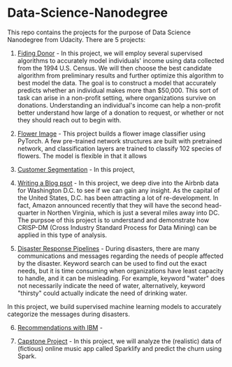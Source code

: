 # Data-Science-Nanodegree

This repo contains the projects for the purpose of Data Science Nanodegree from Udacity. There are 5 projects:

1. [Fiding Donor](/PredictBikeSharing/README.md) - In this project, we will employ several supervised algorithms to accurately model individuals' income using data collected from the 1994 U.S. Census. We will then choose the best candidate algorithm from preliminary results and further optimize this algorithm to best model the data. The goal is to construct a model that accurately predicts whether an individual makes more than $50,000. This sort of task can arise in a non-profit setting, where organizations survive on donations. Understanding an individual's income can help a non-profit better understand how large of a donation to request, or whether or not they should reach out to begin with.

2. [Flower Image](/DogBreedClassifier/README.md) - This project builds a flower image classifier using PyTorch. A few pre-trained network structures are built with pretrained network, and classification layers are trained to classify 102 species of flowers. The model is flexible in that it allows 

3. [Customer Segmentation](/GenerateTVScript/README.md) - In this project, 

4. [Writing a Blog psot](/GenerateFace/README.md) - In this project, we deep dive into the Airbnb data for Washington D.C. to see if we can gain any insight. As the capital of the United States, D.C. has been attracting a lot of re-development. In fact, Amazon announced recently that they will have the second head-quarter in Northen Virginia, which is just a several miles away into DC. The purpsoe of this project is to understand and demonstrate how CRISP-DM (Cross Industry Standard Process for Data Mining) can be applied in this type of analysis.

5. [Disaster Response Pipelines](/SageMakerDeployment/README.md) - During disasters, there are many communications and messages regarding the needs of people affected by the disaster. Keyword search can be used to find out the exact needs, but it is time consuming when organizations have least capacity to handle, and it can be misleading. For example, keyword "water" does not necessarily indicate the need of water, alternatively, keyword "thirsty" could actually indicate the need of drinking water.

In this project, we build supervised machine learning models to accurately categorize the messages during disasters.

6. [Recommendations with IBM](/SageMakerDeployment/README.md) - 

7. [Capstone Project](/SageMakerDeployment/README.md) - In this project, we will analyze the (realistic) data of (fictious) online music app called Sparklify and predict the churn using Spark.
